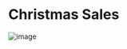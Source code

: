 # Christmas Sales

![image](https://github.com/user-attachments/assets/0ee38ff7-1809-439c-8066-111c73ff33f9)
